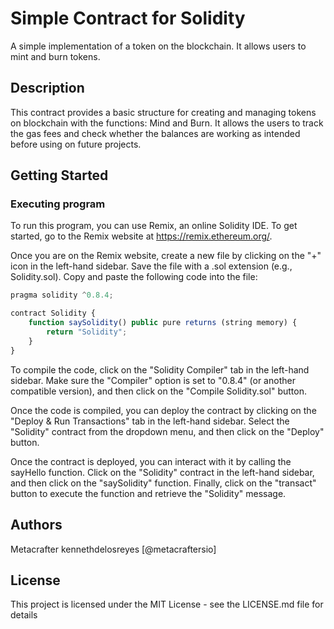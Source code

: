 # Simple Contract for Solidity

A simple implementation of a token on the blockchain. It allows users to mint and burn tokens.

## Description

This contract provides a basic structure for creating and managing tokens on blockchain with the functions: Mind and Burn. It allows the users to track the gas fees and check whether the balances are working as intended before using on future projects.

## Getting Started

### Executing program

To run this program, you can use Remix, an online Solidity IDE. To get started, go to the Remix website at https://remix.ethereum.org/.

Once you are on the Remix website, create a new file by clicking on the "+" icon in the left-hand sidebar. Save the file with a .sol extension (e.g., Solidity.sol). Copy and paste the following code into the file:

```javascript
pragma solidity ^0.8.4;

contract Solidity {
    function saySolidity() public pure returns (string memory) {
        return "Solidity";
    }
}

```

To compile the code, click on the "Solidity Compiler" tab in the left-hand sidebar. Make sure the "Compiler" option is set to "0.8.4" (or another compatible version), and then click on the "Compile Solidity.sol" button.

Once the code is compiled, you can deploy the contract by clicking on the "Deploy & Run Transactions" tab in the left-hand sidebar. Select the "Solidity" contract from the dropdown menu, and then click on the "Deploy" button.

Once the contract is deployed, you can interact with it by calling the sayHello function. Click on the "Solidity" contract in the left-hand sidebar, and then click on the "saySolidity" function. Finally, click on the "transact" button to execute the function and retrieve the "Solidity" message.

## Authors

Metacrafter kennethdelosreyes
[@metacraftersio]


## License

This project is licensed under the MIT License - see the LICENSE.md file for details
